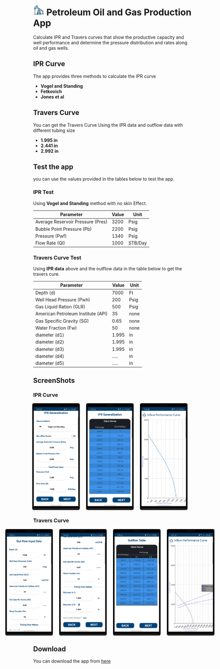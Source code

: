 # <img src="screenshots/app_icon.png" alt="app icon" width="35"/> Petroleum Oil and Gas Production App
Calculate IPR and Travers curves that show the productive capacity and well performance and determine the pressure distribution and rates along oil and gas wells.



## IPR Curve
The app provides three methods to calculate the IPR curve
- **Vogel and Standing**
- **Fetkovich**
- **Jones et al**



## Travers Curve
You can get the Travers Curve Using the IPR data and outflow data
with different tubing size
- **1.995 in**
- **2.441 in**
- **2.992 in**



## Test the app
you can use the values provided in the tables below to test the app.

### IPR Test

Using **Vogel and Standing** method with no skin Effect.

| Parameter                         | Value| Unit   |
|-----------------------------------|------|--------|
| Average Reservoir Pressure (Pres) | 3200 | Psig   |
| Bubble Point Pressure (Pb)        | 2200 | Psig   |
| Pressure (Pwf)                    | 1340 | Psig   |
| Flow Rate (QI)                    | 1000 | STB/Day|

### Travers Curve Test

Using **IPR data** above and the outflow data in the table below to get the travers cure.

| Parameter                          | Value | Unit |
|------------------------------------|-------|------|
| Depth (d)                          | 7000  | Ft   |
| Well Head Pressure (Pwh)           | 200   | Psig |
| Gas Liquid Ration (GLR)            | 500   | Psig |
| American Petroleum Institute (API) | 35    | none |
| Gas Specific Gravity (SG)          | 0.65  | none |
| Water Fraction (Fw)                | 50    | none |
| diameter (d1)                      | 1.995 | in   |
| diameter (d2)                      | 1.995 | in   |
| diameter (d3)                      | 1.995 | in   |
| diameter (d4)                      | ..... | in   |
| diameter (d5)                      | ..... | in   |




## ScreenShots

### IPR Curve
<div style="display: flex; justify-content: center;">
  <img src="screenshots/ipr_input_data.png" alt="IPR Input Data" width="150" style="margin-right: 20px;" />
  <img src="screenshots/ipr_table.png" alt="IPR Table" width="150" style="margin-right: 20px;" />
  <img src="screenshots/ipr_curve.png" alt="IPR Curve" width="150" style="margin-right: 20px;" />
</div>

### Travers Curve
<div style="display: flex; justify-content: center;">
  <img src="screenshots/out_flow_input_data1.png" alt="IPR Input Data" width="150" style="margin-right: 20px;" />
  <img src="screenshots/out_flow_input_data2.png" alt="IPR Input Data" width="150" style="margin-right: 20px;" />
  <img src="screenshots/out_flow_table.png" alt="IPR Table" width="150" style="margin-right: 20px;" />
  <img src="screenshots/travers_curve.png" alt="IPR Curve" width="150" style="margin-right: 20px;" />
</div>





## Download
You can download the app from [here](apk/Petroleum_Production.apk)


